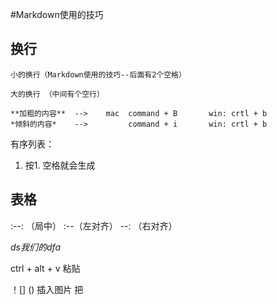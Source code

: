 
#Markdown使用的技巧  
## 换行
    小的换行（Markdown使用的技巧--后面有2个空格）

    大的换行 （中间有个空行）

    **加粗的内容**  -->    mac  command + B       win: crtl + b
    *倾斜的内容*    -->         command + i       win: crtl + b

有序列表：
1. 按1. 空格就会生成



## 表格
:--: （局中）   :--（左对齐）    --: （右对齐）   

$ds我们的dfa$

ctrl + alt + v    粘贴

！[] ()   插入图片  把